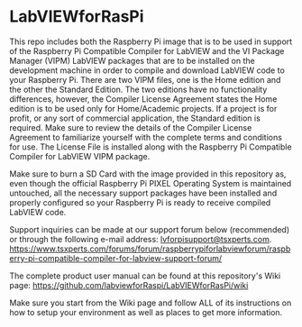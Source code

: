 # LabVIEWforRasPi
This repo includes both the Raspberry Pi image that is to be used in support of the Raspberry Pi Compatible Compiler for LabVIEW and the VI Package Manager (VIPM) LabVIEW packages that are to be installed on the development machine in order to compile and download LabVIEW code to your Raspberry Pi. There are two VIPM files, one is the Home edition and the other the Standard Edition. The two editions have no functionality differences, however, the Compiler License Agreement states the Home edition is to be used only for Home/Academic projects. If a project is for profit, or any sort of commercial application, the Standard edition is required. Make sure to review the details of the Compiler License Agreement to familiarize yourself with the complete terms and conditions for use. The License File is installed along with the Raspberry Pi Compatible Compiler for LabVIEW VIPM package.

Make sure to burn a SD Card with the image provided in this repository as, even though the official Raspberry Pi PIXEL Operating System is maintained untouched, all the necessary support packages have been installed and properly configured so your Raspberry Pi is ready to receive compiled LabVIEW code. 

Support inquiries can be made at our support forum below (recommended) or through the following e-mail address: lvforpisupport@tsxperts.com.
https://www.tsxperts.com/forums/forum/raspberrypiforlabviewforum/raspberry-pi-compatible-compiler-for-labview-support-forum/

The complete product user manual can be found at this repository's Wiki page: https://github.com/labviewforRaspi/LabVIEWforRasPi/wiki

Make sure you start from the Wiki page and follow ALL of its instructions on how to setup your environment as well as places to get more information.